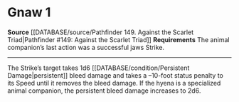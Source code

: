 ﻿---
actions: '[one-action]'
id: '347'
name: Gnaw
rarity: Common
requirement: "The animal companion\u2019s last action was a successful jaws Strike."
source: '[[DATABASE/source/Pathfinder 149. Against the Scarlet Triad|Pathfinder #149:
  Against the Scarlet Triad]]'
type: Action

---
# Gnaw <span class="action-icon">1</span>

**Source** [[DATABASE/source/Pathfinder 149. Against the Scarlet Triad|Pathfinder #149: Against the Scarlet Triad]]
**Requirements** The animal companion’s last action was a successful jaws Strike.

---
The Strike’s target takes 1d6 [[DATABASE/condition/Persistent Damage|persistent]] bleed damage and takes a –10-foot status penalty to its Speed until it removes the bleed damage. If the hyena is a specialized animal companion, the persistent bleed damage increases to 2d6.